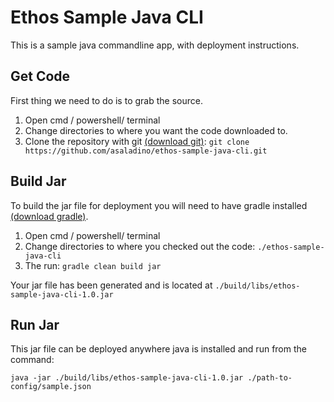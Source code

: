 # Ethos Sample Java CLI

This is a sample java commandline app, with deployment instructions.

## Get Code
First thing we need to do is to grab the source.

1. Open cmd / powershell/ terminal
2. Change directories to where you want the code downloaded to.
3. Clone the repository with git [(download git)](https://git-scm.com/downloads):
`git clone https://github.com/asaladino/ethos-sample-java-cli.git`

## Build Jar
To build the jar file for deployment you will need to have gradle installed
 [(download gradle)](https://gradle.org/install/).

1. Open cmd / powershell/ terminal
2. Change directories to where you checked out the code: `./ethos-sample-java-cli`
3. The run: `gradle clean build jar`

Your jar file has been generated and is located at `./build/libs/ethos-sample-java-cli-1.0.jar`

## Run Jar
This jar file can be deployed anywhere java is installed and run from the command:

```
java -jar ./build/libs/ethos-sample-java-cli-1.0.jar ./path-to-config/sample.json
```

